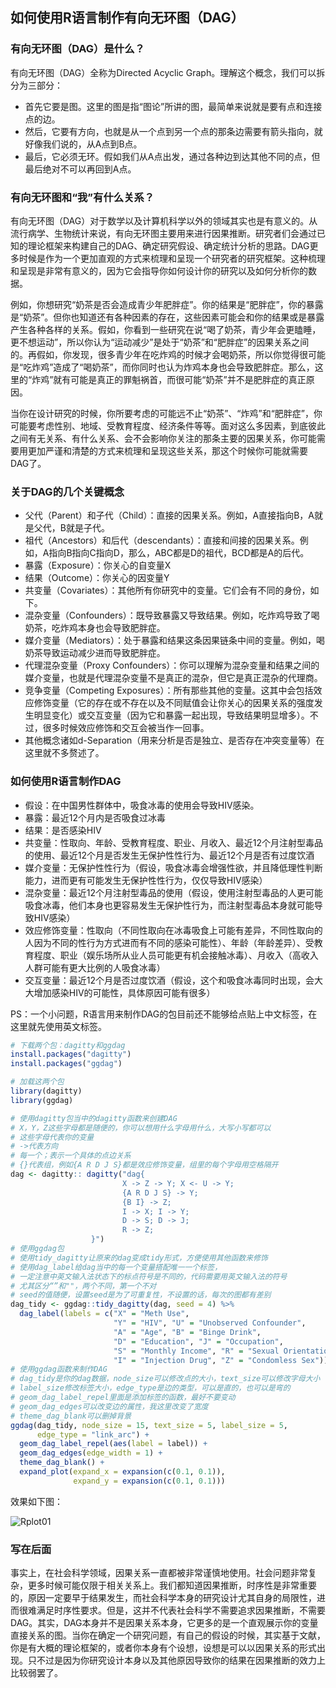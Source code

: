 ## 如何使用R语言制作有向无环图（DAG）

### 有向无环图（DAG）是什么？

有向无环图（DAG）全称为Directed Acyclic Graph。理解这个概念，我们可以拆分为三部分：
  - 首先它要是图。这里的图是指“图论”所讲的图，最简单来说就是要有点和连接点的边。
  - 然后，它要有方向，也就是从一个点到另一个点的那条边需要有箭头指向，就好像我们说的，从A点到B点。
  - 最后，它必须无环。假如我们从A点出发，通过各种边到达其他不同的点，但最后绝对不可以再回到A点。

### 有向无环图和“我”有什么关系？

有向无环图（DAG）对于数学以及计算机科学以外的领域其实也是有意义的。从流行病学、生物统计来说，有向无环图主要用来进行因果推断。研究者们会通过已知的理论框架来构建自己的DAG、确定研究假设、确定统计分析的思路。DAG更多时候是作为一个更加直观的方式来梳理和呈现一个研究者的研究框架。这种梳理和呈现是非常有意义的，因为它会指导你如何设计你的研究以及如何分析你的数据。

例如，你想研究“奶茶是否会造成青少年肥胖症”。你的结果是“肥胖症”，你的暴露是“奶茶”。但你也知道还有各种因素的存在，这些因素可能会和你的结果或是暴露产生各种各样的关系。假如，你看到一些研究在说“喝了奶茶，青少年会更瞌睡，更不想运动”，所以你认为“运动减少”是处于“奶茶”和“肥胖症”的因果关系之间的。再假如，你发现，很多青少年在吃炸鸡的时候才会喝奶茶，所以你觉得很可能是“吃炸鸡”造成了“喝奶茶”，而你同时也认为炸鸡本身也会导致肥胖症。那么，这里的“炸鸡”就有可能是真正的罪魁祸首，而很可能“奶茶”并不是肥胖症的真正原因。

当你在设计研究的时候，你所要考虑的可能远不止“奶茶”、“炸鸡”和“肥胖症”，你可能要考虑性别、地域、受教育程度、经济条件等等。面对这么多因素，到底彼此之间有无关系、有什么关系、会不会影响你关注的那条主要的因果关系，你可能需要用更加严谨和清楚的方式来梳理和呈现这些关系，那这个时候你可能就需要DAG了。

### 关于DAG的几个关键概念

  - 父代（Parent）和子代（Child）：直接的因果关系。例如，A直接指向B，A就是父代，B就是子代。
  - 祖代（Ancestors）和后代（descendants）：直接和间接的因果关系。例如，A指向B指向C指向D，那么，ABC都是D的祖代，BCD都是A的后代。
  - 暴露（Exposure）：你关心的自变量X
  - 结果（Outcome）：你关心的因变量Y
  - 共变量（Covariates）：其他所有你研究中的变量。它们会有不同的身份，如下。
  - 混杂变量（Confounders）：既导致暴露又导致结果。例如，吃炸鸡导致了喝奶茶，吃炸鸡本身也会导致肥胖症。
  - 媒介变量（Mediators）：处于暴露和结果这条因果链条中间的变量。例如，喝奶茶导致运动减少进而导致肥胖症。
  - 代理混杂变量（Proxy Confounders）：你可以理解为混杂变量和结果之间的媒介变量，也就是代理混杂变量不是真正的混杂，但它是真正混杂的代理商。
  - 竞争变量（Competing Exposures）：所有那些其他的变量。这其中会包括效应修饰变量（它的存在或不存在以及不同赋值会让你关心的因果关系的强度发生明显变化）或交互变量（因为它和暴露一起出现，导致结果明显增多）。不过，很多时候效应修饰和交互会被当作一回事。
  - 其他概念诸如d-Separation（用来分析是否是独立、是否存在冲突变量等）在这里就不多赘述了。
 
### 如何使用R语言制作DAG

  - 假设：在中国男性群体中，吸食冰毒的使用会导致HIV感染。
  - 暴露：最近12个月内是否吸食过冰毒
  - 结果：是否感染HIV
  - 共变量：性取向、年龄、受教育程度、职业、月收入、最近12个月注射型毒品的使用、最近12个月是否发生无保护性性行为、最近12个月是否有过度饮酒
  - 媒介变量：无保护性性行为（假设，吸食冰毒会增强性欲，并且降低理性判断能力，进而更有可能发生无保护性性行为，仅仅导致HIV感染）
  - 混杂变量：最近12个月注射型毒品的使用（假设，使用注射型毒品的人更可能吸食冰毒，他们本身也更容易发生无保护性行为，而注射型毒品本身就可能导致HIV感染）
  - 效应修饰变量：性取向（不同性取向在冰毒吸食上可能有差异，不同性取向的人因为不同的性行为方式进而有不同的感染可能性）、年龄（年龄差异）、受教育程度、职业（娱乐场所从业人员可能更有机会接触冰毒）、月收入（高收入人群可能有更大比例的人吸食冰毒）
  - 交互变量：最近12个月是否过度饮酒（假设，这个和吸食冰毒同时出现，会大大增加感染HIV的可能性，具体原因可能有很多）

PS：一个小问题，R语言用来制作DAG的包目前还不能够给点贴上中文标签，在这里就先使用英文标签。

```r
# 下载两个包：dagitty和ggdag
install.packages("dagitty")   
install.packages("ggdag")

# 加载这两个包
library(dagitty)
library(ggdag)

# 使用dagitty包当中的dagitty函数来创建DAG
# X，Y，Z这些字母都是随便的，你可以想用什么字母用什么，大写小写都可以
# 这些字母代表你的变量
# ->代表方向
# 每一个；表示一个具体的点边关系
# {}代表组，例如{A R D J S}都是效应修饰变量，组里的每个字母用空格隔开
dag <- dagitty:: dagitty("dag{
                         X -> Z -> Y; X <- U -> Y;
                         {A R D J S} -> Y;
                         {B I} -> Z; 
                         I -> X; I -> Y;
                         D -> S; D -> J;
                         R -> Z;
                  }") 
# 使用ggdag包
# 使用tidy_dagitty让原来的dag变成tidy形式，方便使用其他函数来修饰
# 使用dag_label给dag当中的每一个变量搭配唯一一个标签，
# 一定注意中英文输入法状态下的标点符号是不同的，代码需要用英文输入法的符号
# 尤其区分“”和""，两个不同，第一个不对
# seed的值随便，设置seed是为了可重复性，不设置的话，每次的图都有差别
dag_tidy <- ggdag::tidy_dagitty(dag, seed = 4) %>%
  dag_label(labels = c("X" = "Meth Use",  
                       "Y" = "HIV", "U" = "Unobserved Confounder",  
                       "A" = "Age", "B" = "Binge Drink",  
                       "D" = "Education", "J" = "Occupation", 
                       "S" = "Monthly Income", "R" = "Sexual Orientation",  
                       "I" = "Injection Drug", "Z" = "Condomless Sex"))
# 使用ggdag函数来制作DAG
# dag_tidy是你的dag数据，node_size可以修改点的大小，text_size可以修改字母大小
# label_size修改标签大小，edge_type是边的类型，可以是直的，也可以是弯的
# geom_dag_label_repel里面是添加标签的函数，最好不要变动
# geom_dag_edges可以改变边的属性，我这里改变了宽度
# theme_dag_blank可以删掉背景
ggdag(dag_tidy, node_size = 15, text_size = 5, label_size = 5,
      edge_type = "link_arc") +
  geom_dag_label_repel(aes(label = label)) +
  geom_dag_edges(edge_width = 1) +
  theme_dag_blank() +
  expand_plot(expand_x = expansion(c(0.1, 0.1)),
              expand_y = expansion(c(0.1, 0.1))) 

```

效果如下图：

![Rplot01](https://user-images.githubusercontent.com/60868837/108030856-e25bad00-6ffd-11eb-8724-d64a98833ef2.png)

### 写在后面

事实上，在社会科学领域，因果关系一直都被非常谨慎地使用。社会问题非常复杂，更多时候可能仅限于相关关系上。我们都知道因果推断，时序性是非常重要的，原因一定要早于结果发生，而社会科学本身的研究设计尤其自身的局限性，进而很难满足时序性要求。但是，这并不代表社会科学不需要追求因果推断，不需要DAG。其实，DAG本身并不是因果关系本身，它更多的是一个直观展示你的变量直接关系的图。当你在确定一个研究问题，有自己的假设的时候，其实基于文献，你是有大概的理论框架的，或者你本身有个设想，设想是可以以因果关系的形式出现。只不过是因为你研究设计本身以及其他原因导致你的结果在因果推断的效力上比较弱罢了。
